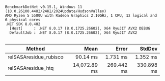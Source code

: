 ```

BenchmarkDotNet v0.15.1, Windows 11 (10.0.26100.4482/24H2/2024Update/HudsonValley)
AMD Ryzen 5 5500U with Radeon Graphics 2.10GHz, 1 CPU, 12 logical and 6 physical cores
.NET SDK 8.0.402
  [Host]     : .NET 8.0.17 (8.0.1725.26602), X64 RyuJIT AVX2 DEBUG
  DefaultJob : .NET 8.0.17 (8.0.1725.26602), X64 RyuJIT AVX2


```
| Method                 | Mean         | Error      | StdDev     |
|----------------------- |-------------:|-----------:|-----------:|
| relSASAresidue_rubisco |     90.14 ms |   1.731 ms |   1.352 ms |
| relSASAresidue_htq     | 14,072.89 ms | 269.442 ms | 330.898 ms |
